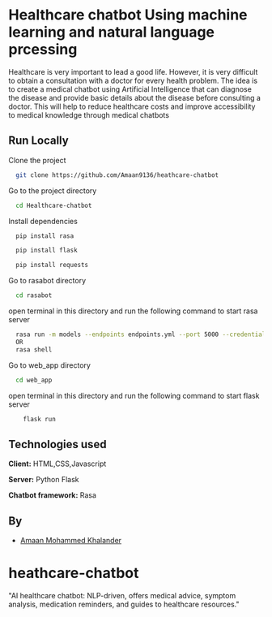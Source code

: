 # Healthcare chatbot Using machine learning and natural language prcessing

Healthcare is very important to lead a good life. However, it is very difficult to obtain a
consultation with a doctor for every health problem. The idea is to create a medical chatbot
using Artificial Intelligence that can diagnose the disease and provide basic details about the
disease before consulting a doctor. This will help to reduce healthcare costs and improve
accessibility to medical knowledge through medical chatbots


## Run Locally

Clone the project

```bash
  git clone https://github.com/Amaan9136/heathcare-chatbot
```

Go to the project directory

```bash
  cd Healthcare-chatbot
```

Install dependencies

```bash
  pip install rasa
```
```bash
  pip install flask
```
```bash
  pip install requests
```
Go to rasabot directory
```bash
  cd rasabot
```
open terminal in this directory and run the following command to start rasa server
```bash
  rasa run -m models --endpoints endpoints.yml --port 5000 --credentials credentials.yml
  OR
  rasa shell
```
Go to web_app directory
```bash
  cd web_app
```
open terminal in this directory and run the following command to start flask server
```bash
    flask run
```


## Technologies used

**Client:** HTML,CSS,Javascript

**Server:** Python Flask

**Chatbot framework:** Rasa


## By

- [Amaan Mohammed Khalander](https://github.com/amaan9136)

# heathcare-chatbot
"AI healthcare chatbot: NLP-driven, offers medical advice, symptom analysis, medication reminders, and guides to healthcare resources."
